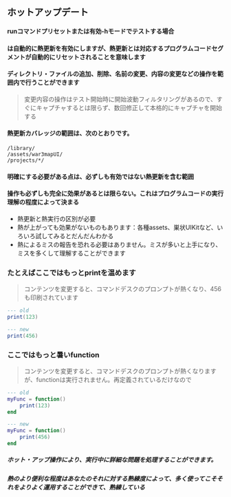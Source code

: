 ## ホットアップデート

#### runコマンドプリセットまたは有効-hモードでテストする場合

#### は自動的に熱更新を有効にしますが、熱更新とは対応するプログラムコードセグメントが自動的にリセットされることを意味します

#### ディレクトリ・ファイルの追加、削除、名前の変更、内容の変更などの操作を範囲内で行うことができます

> 変更内容の操作はテスト開始時に開始波動フィルタリングがあるので、すぐにキャプチャするとは限らず、数回修正して本格的にキャプチャを開始する

#### 熱更新カバレッジの範囲は、次のとおりです。

```text
/library/
/assets/war3mapUI/
/projects/*/
```

#### 明確にする必要がある点は、必ずしも有効ではない熱更新を含む範囲

#### 操作も必ずしも完全に効果があるとは限らない。これはプログラムコードの実行理解の程度によって決まる

* 熱更新と熱実行の区別が必要
* 熱が上がっても効果がないものもあります：各種assets、巣状UIKitなど、いろいろ試してみるとだんだんわかる
* 熱によるミスの報告を恐れる必要はありません。ミスが多いと上手になり、ミスを多くして理解することができます

### たとえばここではもっとprintを温めます

> コンテンツを変更すると、コマンドデスクのプロンプトが熱くなり、456も印刷されています

```lua
--- old
print(123)

--- new
print(456)
```

### ここではもっと暑いfunction

> コンテンツを変更すると、コマンドデスクのプロンプトが熱くなりますが、functionは実行されません。再定義されているだけなので

```lua
--- old
myFunc = function()
    print(123)
end

--- new
myFunc = function()
    print(456)
end
```

##### ホット・アップ操作により、実行中に詳細な問題を処理することができます。

##### 熱のより便利な程度はあなたのそれに対する熟練度によって、多く使ってこそそれをよりよく運用することができて、熟練している
